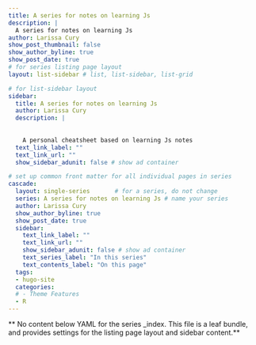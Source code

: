 ```yaml
---
title: A series for notes on learning Js 
description: |
  A series for notes on learning Js
author: Larissa Cury
show_post_thumbnail: false
show_author_byline: true
show_post_date: true
# for series listing page layout
layout: list-sidebar # list, list-sidebar, list-grid

# for list-sidebar layout
sidebar: 
  title: A series for notes on learning Js
  author: Larissa Cury
  description: |
    
    
    A personal cheatsheet based on learning Js notes
  text_link_label: ""
  text_link_url: ""
  show_sidebar_adunit: false # show ad container

# set up common front matter for all individual pages in series
cascade:
  layout: single-series       # for a series, do not change
  series: A series for notes on learning Js # name your series
  author: Larissa Cury
  show_author_byline: true
  show_post_date: true
  sidebar:
    text_link_label: ""
    text_link_url: ""
    show_sidebar_adunit: false # show ad container
    text_series_label: "In this series" 
    text_contents_label: "On this page" 
  tags:
  - hugo-site
  categories:
  # - Theme Features
  - R
---
```


** No content below YAML for the series _index. This file is a leaf bundle, and provides settings for the listing page layout and sidebar content.**
